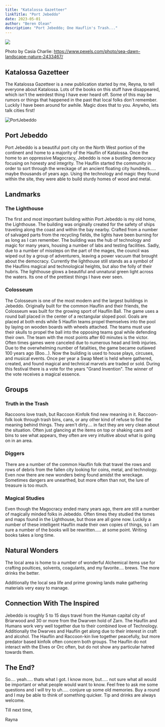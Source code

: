 ```yaml
---
title: "Katalossa Gazetteer"
linkTitle: "Port Jebeddo"
date: 2023-05-01
author: "Beren Olean"
description: "Port Jebeddo; One Hauflin's Trash..."
---
```

![](/images/katalossa/lighthouse.jpg)

Photo by Casia Charlie: https://www.pexels.com/photo/sea-dawn-landscape-nature-2433467/

## Katalossa Gazetteer



The Katalossa Gazetteer is a new publication started by me, Reyna, to tell everyone about Katalossa.  Lots of the books on this stuff have disappeared, which isn't the weirdest thing I have ever heard off.  Some of this may be rumors or things that happened in the past that local folks don't remember.  Luckily I have been around for awhile.  Magic does that to you.  Anywho, lets talk cities first!

![PortJebeddo](/images/katalossa/PortJebeddo.png)



## Port Jebeddo



Port Jebeddo is a beautiful port city on the North West portion of the continent and home to a majority of the Hauflin of Katalossa.  Once the home to an oppressive Magocracy, Jebeddo is now a bustling democracy focusing on honesty and integrity.  The Hauflin started the community in order to sort through the wreckage of an ancient floating city hundreds..... maybe thousands of years ago.  Using the technology and magic they found within the site, they were able to build sturdy homes of wood and metal.



## Landmarks



### The Lighthouse

The first and most important building within Port Jebeddo is my old home, the Lighthouse.  The building was originally created for the safety of ships traveling along the coast and within the bay nearby.  Crafted from a number of salvaged parts from the recycling fields, the lights have been burning for as long as I can remember.  The building was the hub of technology and magic for many years, housing a number of labs and testing facilities.  Sadly, due to a number of missteps on the part of the mages, the council was wiped out by a group of adventurers, leaving a power vacuum that brought about the democracy.  Currently the lighthouse still stands as a symbol of the Hauflins magical and technological heights, but also the folly of their hubris.  The lighthouse glows a beautiful and unnatural green light across the waters.  Its one of the prettiest things I have ever seen.





### Colosseum

The Colosseum is one of the most modern and the largest buildings in Jebeddo.  Originally built for the common Hauflin and their friends, the Colosseum was built for the growing sport of Hauflin Ball.  The game uses a round ball placed in the center of a rectangular sloped pool.  Goals are placed at both ends while 5 Hauflin teams propel themselves into the pool by laying on wooden boards with wheels attached.  The teams must use their skulls to propel the ball into the opposing teams goal while defending their own.  The team with the most points after 60 minutes is the victor.  Often times games were canceled due to numerous head and limb injuries.  Due to the overwhelming number of fatalities, the game became outlawed 100 years ago (Boo...).  Now the building is used to house plays, circuses, and musical events.  Once per year a Swap Meet is held where gathered, created, and found magical and technical marvels are traded or sold.  During this festival there is a vote for the years "Grand Invention".  The winner of the vote receives a magical essence.



## Groups



### Truth in the Trash

Raccoons love trash, but Raccoon Kinfolk find new meaning in it.  Raccoon-folk look through trash bins, cans, or any other kind of refuse to find the meaning behind things.  They aren't dirty.... in fact they are very clean about the situation.  Often just glancing at the items on top or shaking cans and bins to see what appears, they often are very intuitive about what is going on in an area.



### Diggers

There are a number of the common Hauflin folk that travel the rows and rows of debris from the fallen city looking for coins, metal, and technology.  Even now there are new wonders being found amidst the wreckage.  Sometimes dangers are unearthed, but more often than not, the lure of treasure is too much.



### Magical Studies

Even though the Magocracy ended many years ago, there are still a number of magically minded folks in Jebeddo.  Often times they studied the tomes and maps found in the Lighthouse, but those are all gone now.  Luckily a number of these intelligent Hauflin made their own copies of things, so I am sure a number of the books will be rewritten..... at some point.  Writing books takes a long time.



## Natural Wonders



The local area is home to a number of wonderful Alchemical items use for crafting poultices, solvents, coagulants, and my favorite.... brews.  The more drinks the better.

Additionally the local sea life and prime growing lands make gathering materials very easy to manage.



## Connection With The Inspired



Jebeddo is roughly 5 to 15 days travel from the Human capital city of Briarwood and 30 or more from the Dwarven hold of Zarn.  The Hauflin and Humans work very well together due to their combined love of Technology.  Additionally the Dwarves and Hauflin get along due to their interest in craft and alcohol.  The Hauflin and Raccoon-kin live together peacefully, but more predator based kinfolk often concern both groups.  The Hauflin do not interact with the Elves or Orc often, but do not show any particular hatred towards them.



## The End?

So.... yeah..... thats what I got.  I know more, but..... not sure what all would be important or what people would want to know.  Feel free to ask me some questions and I will try to uh..... conjure up some old memories.  Buy a round and I may be able to think of something quicker.  Tip and drinks are always welcome.  



Till next time,

Rayna
